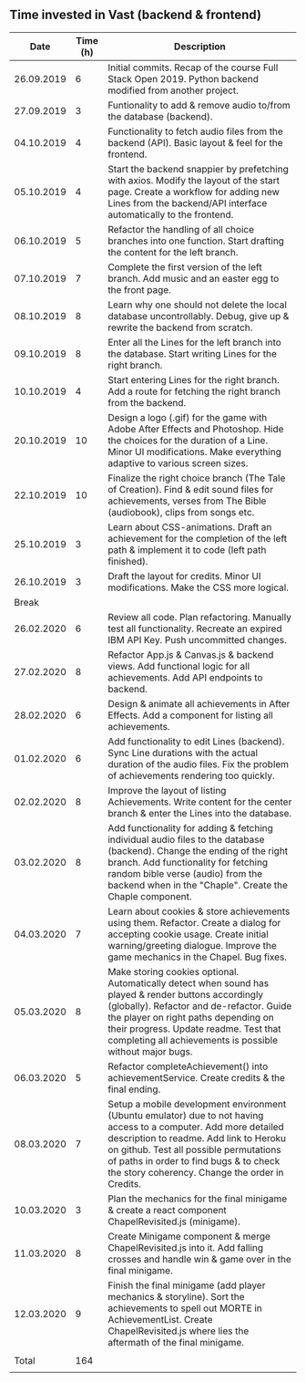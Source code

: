 Time invested in Vast (backend & frontend)
-----------------------------------------------------------

| Date       | Time (h) | Description |
|------------|----------|-------------|
| 26.09.2019 | 6        | Initial commits. Recap of the course Full Stack Open 2019. Python backend modified from another project. |
| 27.09.2019 | 3        | Funtionality to add & remove audio to/from the database (backend). |
| 04.10.2019 | 4        | Functionality to fetch audio files from the backend (API). Basic layout & feel for the frontend.  |
| 05.10.2019 | 4        | Start the backend snappier by prefetching with axios. Modify the layout of the start page. Create a workflow for adding new Lines from the backend/API interface automatically to the frontend. |
| 06.10.2019 | 5        | Refactor the handling of all choice branches into one function. Start drafting the content for the left branch. |
| 07.10.2019 | 7        | Complete the first version of the left branch. Add music and an easter egg to the front page. |
| 08.10.2019 | 8        | Learn why one should not delete the local database uncontrollably. Debug, give up & rewrite the backend from scratch. |
| 09.10.2019 | 8        | Enter all the Lines for the left branch into the database. Start writing Lines for the right branch. |
| 10.10.2019 | 4        | Start entering Lines for the right branch. Add a route for fetching the right branch from the backend. |
| 20.10.2019 | 10       | Design a logo (.gif) for the game with Adobe After Effects and Photoshop. Hide the choices for the duration of a Line. Minor UI modifications. Make everything adaptive to various screen sizes. |
| 22.10.2019 | 10       | Finalize the right choice branch (The Tale of Creation). Find & edit sound files for achievements, verses from The Bible (audiobook), clips from songs etc. |
| 25.10.2019 | 3        | Learn about CSS-animations. Draft an achievement for the completion of the left path & implement it to code (left path finished). |
| 26.10.2019 | 3        | Draft the layout for credits. Minor UI modifications. Make the CSS more logical. |
| Break |
| 26.02.2020 | 6        | Review all code. Plan refactoring. Manually test all functionality. Recreate an expired IBM API Key. Push uncommitted changes. |
| 27.02.2020 | 8        | Refactor App.js & Canvas.js & backend views. Add functional logic for all achievements. Add API endpoints to backend. |
| 28.02.2020 | 6        | Design & animate all achievements in After Effects. Add a component for listing all achievements. |
| 01.02.2020 | 6        | Add functionality to edit Lines (backend). Sync Line durations with the actual duration of the audio files. Fix the problem of achievements rendering too quickly. |
| 02.02.2020 | 8        | Improve the layout of listing Achievements. Write content for the center branch & enter the Lines into the database. |
| 03.02.2020 | 8        | Add functionality for adding & fetching individual audio files to the database (backend). Change the ending of the right branch. Add functionality for fetching random bible verse (audio) from the backend when in the "Chaple". Create the Chaple component. |
| 04.03.2020 | 7        | Learn about cookies & store achievements using them. Refactor. Create a dialog for accepting cookie usage. Create initial warning/greeting dialogue. Improve the game mechanics in the Chapel. Bug fixes. |
| 05.03.2020 | 8        | Make storing cookies optional. Automatically detect when sound has played & render buttons accordingly (globally). Refactor and de-refactor. Guide the player on right paths depending on their progress. Update readme. Test that completing all achievements is possible without major bugs. |
| 06.03.2020 | 5        | Refactor completeAchievement() into achievementService. Create credits & the final ending. |
| 08.03.2020 | 7        | Setup a mobile development environment (Ubuntu emulator) due to not having access to a computer. Add more detailed description to readme. Add link to Heroku on github. Test all possible permutations of paths in order to find bugs & to check the story coherency. Change the order in Credits. |
| 10.03.2020 | 3        | Plan the mechanics for the final minigame & create a react component ChapelRevisited.js (minigame). |
| 11.03.2020 | 8        | Create Minigame component & merge ChapelRevisited.js into it. Add falling crosses and handle win & game over in the final minigame. |
| 12.03.2020 | 9        | Finish the final minigame (add player mechanics & storyline). Sort the achievements to spell out MORTE in AchievementList. Create ChapelRevisited.js where lies the aftermath of the final minigame. |
|            |          |            |
| Total      | 164      |            |
|            |          |            |
